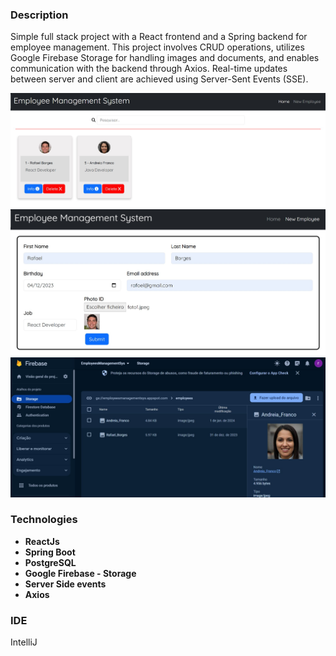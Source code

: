 ### Description 
Simple full stack project with a React frontend and a Spring backend for employee management. 
This project involves CRUD operations, utilizes Google Firebase Storage for handling images and documents, and enables communication with the backend through Axios. 
Real-time updates between server and client are achieved using Server-Sent Events (SSE).

![HomePage](EmployeeSystem/frontend/screenshots/home_page.jpg)
![FormWithData](EmployeeSystem/frontend/screenshots/form_with_data_v1.jpg)
![FirebaseStorage](EmployeeSystem/frontend/screenshots/firebase_storage.jpg)

### Technologies
- **ReactJs**
- **Spring Boot**
- **PostgreSQL**
- **Google Firebase - Storage**
- **Server Side events**
- **Axios**

### IDE
IntelliJ 
